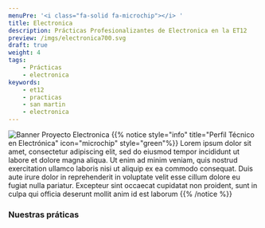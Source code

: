 ```yaml
---
menuPre: '<i class="fa-solid fa-microchip"></i> '
title: Electronica
description: Prácticas Profesionalizantes de Electronica en la ET12
preview: /imgs/electronica700.svg
draft: true
weight: 4
tags:
    - Prácticas
    - electronica
keywords:
    - et12
    - practicas
    - san martin
    - electronica
---
```

![Banner Proyecto Electronica](/imgs/proyectoelectronica.png?lightbox=false)
{{% notice style="info" title="Perfil Técnico en Electrónica" icon="microchip" style="green"%}}
Lorem ipsum dolor sit amet, consectetur adipiscing elit, sed do eiusmod tempor incididunt ut labore et dolore magna aliqua. Ut enim ad minim veniam, quis nostrud exercitation ullamco laboris nisi ut aliquip ex ea commodo consequat. Duis aute irure dolor in reprehenderit in voluptate velit esse cillum dolore eu fugiat nulla pariatur. Excepteur sint occaecat cupidatat non proident, sunt in culpa qui officia deserunt mollit anim id est laborum
{{% /notice %}}
### Nuestras práticas
<!--
TODO: Agregar Children para sub-secciones
-->